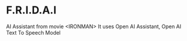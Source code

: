 # F.R.I.D.A.I
AI Assistant from movie &lt;IRONMAN>
It uses Open AI Assistant, Open AI Text To Speech Model

